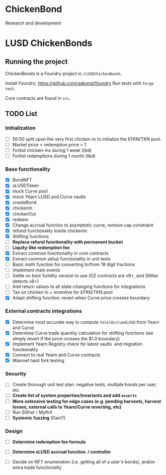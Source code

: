 # ChickenBond

Research and development

# LUSD ChickenBonds

## Running the project


ChickenBonds is a Foundry project in `/LUSDChickenBonds`.  

Install Foundry:
https://github.com/gakonst/foundry
Run tests with `forge test`.

Core contracts are found in `src`.

## TODO List

### Initialization

- [ ] 50:50 split upon the very first chicken-in to initialize the bTKN/TKN pool. 
- [ ] Market price = redemption price = 1
- [ ] Forbid chicken-ins during 1 week (tbd)
- [ ] Forbid redemptions during 1 month (tbd)

### Base functionality
- [x] BondNFT 
- [x] sLUSDToken
- [x] mock Curve pool
- [x] mock Yearn LUSD and Curve vaults
- [x] createBond
- [x] chickenIn 
- [x] chickenOut
- [x] redeem 
- [x] Change accrual function to asymptotic curve, remove cap constraint
- [x] refund functionality inside chickenIn
- [x] Shifting functions
- [ ] **Replace refund functionality with permanent bucket**
- [ ] **Liquity-like redemption fee**
- [x] Extract common functionality in core contracts 
- [x] Extract common setup functionality in unit tests
- [ ] Basic math function for converting to/from 18 digit fractions
- [ ] Implement main events
- [ ] Settle on best Solidity version to use (OZ contracts are v8+, and Slither detects v8+)
- [ ] Add return values to all state-changing functions for integrations
- [ ] Tax on chicken in + incentive for bTKN/TKN pool
- [x] Adapt shifting function: revert when Curve price crosses boundary 

### External contracts integrations 
- [x] Determine most accurate way to compute `totalAccruedLUSD` from Yearn and Curve
- [x] Determine Curve trade quantity calculation for shifting functions (we simply revert if the price crosses the $1.0 boundary)
- [x] Implement Yearn Registry check for latest vaults  and migration functionality
- [x] Connect to real Yearn and Curve contracts
- [x] Mainnet hard fork testing  

### Security
- [ ] Create thorough unit test plan: negative tests, multiple bonds per user, etc. 
- [ ] **Create list of system properties/invariants and add `asserts`**
- [ ] **More extensive testing for edge cases (e.g. pending harvests, harvest losses, external calls to Yearn/Curve reverting, etc)**
- [ ] Run Slither / MythX
- [ ] **Systemic fuzzing** (Dani?)

### Design 
- [ ] **Determine redemption fee formula **
- [ ] **Determine sLUSD accrual function  / controller**
- [ ] Decide on NFT enumeration (i.e. getting all of a user's bonds), and/or extra trade functionality





